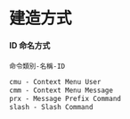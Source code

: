 # 建造方式

#### ID 命名方式

`命令類別-名稱-ID`

```diff
cmu - Context Menu User
cmm - Context Menu Message
prx - Message Prefix Command
slash - Slash Command
```
